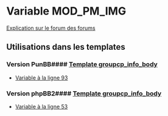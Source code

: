 # Variable MOD_PM_IMG
[Explication sur le forum des forums](http://forum.forumactif.com/t294113-listing-des-variables#MOD_PM_IMG)
## Utilisations dans les templates
### Version PunBB#### [Template groupcp_info_body](punbb/groupcp_info_body.md)
* [Variable à la ligne 93](../punbb/groupcp_info_body.tpl#L93)
### Version phpBB2#### [Template groupcp_info_body](subsilver/groupcp_info_body.md)
* [Variable à la ligne 53](../subsilver/groupcp_info_body.tpl#L53)